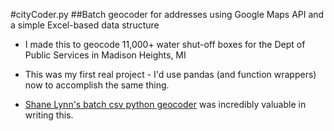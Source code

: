 #cityCoder.py
##Batch geocoder for addresses using Google Maps API and a simple Excel-based data structure

- I made this to geocode 11,000+ water shut-off boxes for the Dept of Public Services in Madison Heights, MI

- This was my first real project - I'd use pandas (and function wrappers) now to accomplish the same thing.

- [Shane Lynn's batch csv python geocoder](https://www.shanelynn.ie/batch-geocoding-in-python-with-google-geocoding-api/) was incredibly valuable in writing this.
